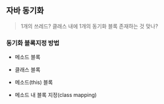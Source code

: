 ## 자바 동기화 
> 1개의 쓰레드? 클래스 내에 1개의 동기화 블록 존재하는 것 맞나? 

### 동기화 블록지정 방법

- 메소드 블록

- 클래스 블록 

- 메소드(this) 블록

- 메소드 내 블록 지정(class mapping)